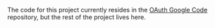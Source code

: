 The code for this project currently resides in the [OAuth Google Code](http://code.google.com/p/oauth/) repository, but the rest of the project lives here.